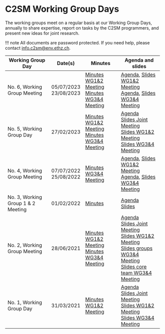 # C2SM Working Group Days

The working groups meet on a regular basis at our Working Group Days, annually to share expertise, report on tasks by the C2SM programmers, and present new ideas for joint research.

!!! note
    All documents are password protected. If you need help, please contact info.c2sm@env.ethz.ch.

| Working Group Day              | Date(s)          | Minutes                                                                                         | Agenda and slides                                                                              |
|--------------------------------|------------------|------------------------------------------------------------------------------------------------|------------------------------------------------------------------------------------------------|
| No. 6, Working Group Meeting   | 05/07/2023<br>23/08/2023 | [Minutes WG1&2 Meeting](https://intranet.c2sm.ethz.ch/WG-days/No6/C2SM_WG12Meeting_No6_Minutes.pdf)<br>[Minutes WG3&4 Meeting](https://intranet.c2sm.ethz.ch/WG-days/No6/C2SM_WG34Meeting_No6_Minutes.pdf) | [Agenda](https://intranet.c2sm.ethz.ch/WG-days/No6/C2SM_WG12Meeting_No6_Agenda.pdf), [Slides WG1&2 Meeting](https://intranet.c2sm.ethz.ch/WG-days/No6/C2SM_WG12Meeting_No6_Slides.pdf)<br>[Agenda](https://intranet.c2sm.ethz.ch/WG-days/No6/C2SM_WG34Meeting_No6_Agenda.pdf), [Slides WG3&4 Meeting](https://intranet.c2sm.ethz.ch/WG-days/No6/C2SM_WG34Meeting_No6_Slides.pdf) |
| No. 5, Working Group Day       | 27/02/2023      | [Minutes WG1&2 Meeting](https://intranet.c2sm.ethz.ch/WG-days/No5/C2SM_WG12Meeting_No5_Minutes.pdf)<br>[Minutes WG3&4 Meeting](https://intranet.c2sm.ethz.ch/WG-days/No5/C2SM_WG34Meeting_No5_Minutes.pdf) | [Agenda](https://intranet.c2sm.ethz.ch/WG-days/No5/C2SM_WGDay_No5_Agenda.pdf)<br>[Slides Joint Meeting](https://intranet.c2sm.ethz.ch/WG-days/No5/C2SM_JointMeeting_No5_Slides.pdf)<br>[Slides WG1&2 Meeting](https://intranet.c2sm.ethz.ch/WG-days/No5/C2SM_WG12Meeting_No5_Slides.pdf)<br>[Slides WG3&4 Meeting](https://intranet.c2sm.ethz.ch/WG-days/No5/C2SM_WG34Meeting_No5_Slides.pdf) |
| No. 4, Working Group Meeting   | 07/07/2022<br>25/08/2022 | [Minutes WG3&4 Meeting](https://intranet.c2sm.ethz.ch/WG-days/No4/WGDay_No4_WG_3_4_Minutes.pdf) | [Agenda](https://intranet.c2sm.ethz.ch/WG-days/No4/C2SM_WorkingGroupDay_No4_7Jul2022_WG12_meeting_agenda.pdf), [Slides WG1&2 Meeting](https://intranet.c2sm.ethz.ch/WG-days/No4/C2SM_Working_Group_Meeting_2022_2.pdf)<br>[Agenda](https://intranet.c2sm.ethz.ch/WG-days/No4/C2SM_Working_Groups_3_4_Agenda.pdf), [Slides WG3&4 Meeting](https://intranet.c2sm.ethz.ch/WG-days/No4/WGDay3_4_June22_C2SM_Beamer_updateAug.pdf) |
| No. 3, Working Group 1 & 2 Meeting | 01/02/2022      | [Minutes](https://intranet.c2sm.ethz.ch/WG-days/No3/C2SM_WGDay12_2Feb2022_Minutes_final.pdf) | [Agenda](https://intranet.c2sm.ethz.ch/WG-days/No3/C2SM_WorkingGroupMeeting1+2_No3_1Feb2022_agenda.pdf)<br>[Slides](https://intranet.c2sm.ethz.ch/WG-days/No3/C2SM_Working_Group_Meeting_2022_Slides.pdf) |
| No. 2, Working Group Meeting   | 28/06/2021      | [Minutes WG1&2 Meeting](https://intranet.c2sm.ethz.ch/WG-days/No2/Minutes_Discussion_WG_1_2-1.pdf)<br>[Minutes WG3&4 Meeting](https://intranet.c2sm.ethz.ch/WG-days/No2/WGDay_No2_WG_3_4_Minutes_Final.pdf) | [Agenda](https://intranet.c2sm.ethz.ch/WG-days/No2/C2SM_WorkingGroupDay_No2_28June2021_agenda.pdf)<br>[Slides Joint Meeting](https://intranet.c2sm.ethz.ch/WG-days/No2/WGDay_No2_JointMeeting.pdf)<br>[Slides WG1&2 Meeting](https://intranet.c2sm.ethz.ch/WG-days/No2/WGDay_No2_WG_1_2_Meeting_complete-1.pdf)<br>[Slides groups WG3&4 Meeting](https://intranet.c2sm.ethz.ch/WG-days/No2/C2SM_WGday_WG3&4_slides_from_groups.pdf)<br>[Slides core team WG3&4 Meeting](https://intranet.c2sm.ethz.ch/WG-days/No2/WGDay_No2_WG_3_4_Meeting.pdf) |
| No. 1, Working Group Day       | 31/03/2021      | [Minutes WG1&2 Meeting](https://intranet.c2sm.ethz.ch/WG-days/No1/C2SM_WGDay_No1_Minutes.pdf) | [Agenda](https://intranet.c2sm.ethz.ch/WG-days/No1/C2SM_WGDay_No1_Agenda.pdf)<br>[Slides Joint Meeting](https://intranet.c2sm.ethz.ch/WG-days/No1/C2SM_WGDay_No1_JointMeeting.pdf)<br>[Slides WG1&2 Meeting](https://intranet.c2sm.ethz.ch/WG-days/No1/C2SM_WGDay_No1_WG12Meeting.pdf)<br>[Slides WG3&4 Meeting](https://intranet.c2sm.ethz.ch/WG-days/No1/C2SM_WGDay_No1_WG34Meeting.pdf) |
